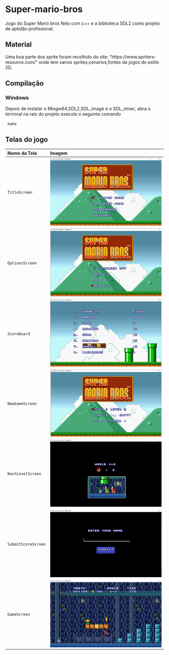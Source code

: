 <h1>Super-mario-bros</h1>
<p>
    Jogo do Super Mario bros feito com c++ e a biblioteca SDL2 como projeto de aptidão profissional.
</p>

<h2>Material</h2>
<p>
    Uma boa parte dos sprite foram recolhido do site: “https://www.spriters-resource.com/” onde tem varios sprites,cenarios,fontes de jogos  do estilo 2D.
</p>

<h2>Compilação</h2>
<h3>Windows</h3>
<p>
    Depois de instalar o Mingw64,SDL2,SDL_image e o SDL_mixer, abra o terminal na raiz do projeto execute o seguinte comando
</p>


```
 make
```

<h2>Telas do jogo</h2>

| Nome da Tela        | Imagem                                         |
|:--------------------|:-----------------------------------------------|
| `TitleScreen`       | <img width="400" src="TitleScreen.png">        | 
| `OptionsScreen`     | <img width="400" src="OptionsScreen.png">      | 
| `Scoreboard`        | <img width="400" src="ScoreBoard.png">         | 
| `NewGameScreen`     | <img width="400" src="NewGameScreen.png">      | 
| `NextLevelScreen`   | <img width="400" src="NextLevel.png">          |
| `SubmitScoreScreen` | <img width="400" src="SubmitScoreScreen.png">  |
| `GameScreen`        | <img width="400" src="GameScreen.png">         |
